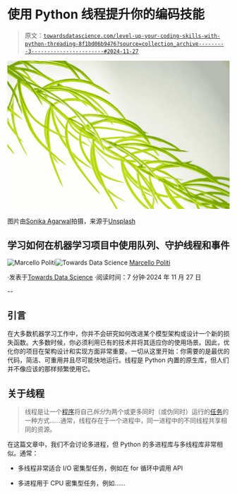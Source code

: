 # 使用 Python 线程提升你的编码技能

> 原文：[`towardsdatascience.com/level-up-your-coding-skills-with-python-threading-8f1bd06b9476?source=collection_archive---------3-----------------------#2024-11-27`](https://towardsdatascience.com/level-up-your-coding-skills-with-python-threading-8f1bd06b9476?source=collection_archive---------3-----------------------#2024-11-27)

![](img/c0583e9f19a60078de7cb7565c397b23.png)

图片由[Sonika Agarwal](https://unsplash.com/@sonika_agarwal?utm_source=medium&utm_medium=referral)拍摄，来源于[Unsplash](https://unsplash.com/?utm_source=medium&utm_medium=referral)

## 学习如何在机器学习项目中使用队列、守护线程和事件

[](https://medium.com/@marcellopoliti?source=post_page---byline--8f1bd06b9476--------------------------------)![Marcello Politi](https://medium.com/@marcellopoliti?source=post_page---byline--8f1bd06b9476--------------------------------)[](https://towardsdatascience.com/?source=post_page---byline--8f1bd06b9476--------------------------------)![Towards Data Science](https://towardsdatascience.com/?source=post_page---byline--8f1bd06b9476--------------------------------) [Marcello Politi](https://medium.com/@marcellopoliti?source=post_page---byline--8f1bd06b9476--------------------------------)

·发表于[Towards Data Science](https://towardsdatascience.com/?source=post_page---byline--8f1bd06b9476--------------------------------) ·阅读时间：7 分钟·2024 年 11 月 27 日

--

## 引言

在大多数机器学习工作中，你并不会研究如何改进某个模型架构或设计一个新的损失函数。大多数时候，你必须利用已有的技术并将其适应你的使用场景。因此，优化你的项目在架构设计和实现方面非常重要。一切从这里开始：你需要的是最优的代码，简洁、可重用并且尽可能快地运行。线程是 Python 内置的原生库，但人们并不像应该的那样频繁使用它。

## 关于线程

> 线程是让一个[程序](https://simple.wikipedia.org/wiki/Computer_program)将自己*拆分*为两个或更多同时（或伪同时）运行的[任务](https://simple.wikipedia.org/wiki/Task_(computers))的一种方式……通常，线程存在于一个进程中，同一进程中的不同线程共享相同的资源。

在这篇文章中，我们不会讨论多进程，但 Python 的多进程库与多线程库非常相似。通常：

+   多线程非常适合 I/O 密集型任务，例如在 for 循环中调用 API

+   多进程用于 CPU 密集型任务，例如……
